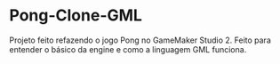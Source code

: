 # Pong-Clone-GML
Projeto feito refazendo o jogo Pong no GameMaker Studio 2. Feito para entender o básico da engine e como a linguagem GML funciona.
